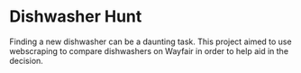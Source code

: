 # Dishwasher Hunt

Finding a new dishwasher can be a daunting task. This project aimed to use webscraping to compare dishwashers on Wayfair in order to help aid in the decision. 
